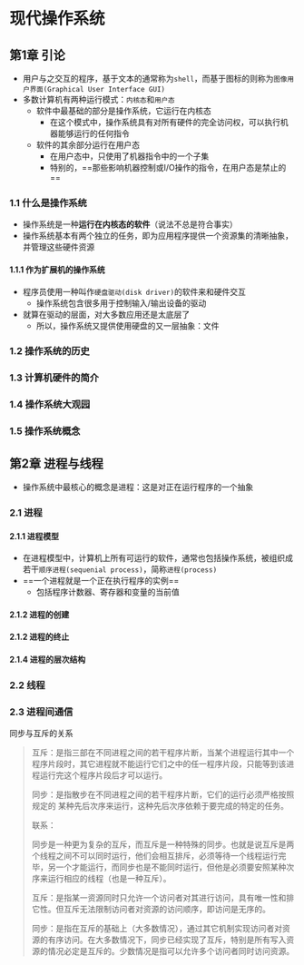 # 现代操作系统

## 第1章 引论

+ 用户与之交互的程序，基于文本的通常称为`shell`，而基于图标的则称为`图像用户界面(Graphical User Interface GUI)`
+ 多数计算机有两种运行模式：`内核态`和`用户态`
  - 软件中最基础的部分是操作系统，它运行在内核态
    - 在这个模式中，操作系统具有对所有硬件的完全访问权，可以执行机器能够运行的任何指令
  - 软件的其余部分运行在用户态
    - 在用户态中，只使用了机器指令中的一个子集
    - 特别的，==那些影响机器控制或I/O操作的指令，在用户态是禁止的==

### 1.1 什么是操作系统

+ 操作系统是一种**运行在内核态的软件**（说法不总是符合事实）
+ 操作系统基本有两个独立的任务，即为应用程序提供一个资源集的清晰抽象，并管理这些硬件资源

#### 1.1.1 作为扩展机的操作系统

+ 程序员使用一种叫作`硬盘驱动(disk driver)`的软件来和硬件交互
  - 操作系统包含很多用于控制输入/输出设备的驱动
+ 就算在驱动的层面，对大多数应用还是太底层了
  - 所以，操作系统又提供使用硬盘的又一层抽象：文件

### 1.2 操作系统的历史

### 1.3 计算机硬件的简介

### 1.4 操作系统大观园

### 1.5 操作系统概念

## 第2章 进程与线程

+ 操作系统中最核心的概念是进程：这是对正在运行程序的一个抽象

### 2.1 进程

#### 2.1.1 进程模型

+ 在进程模型中，计算机上所有可运行的软件，通常也包括操作系统，被组织成若干`顺序进程(sequenial process)`，简称`进程(process)`
+ ==一个进程就是一个正在执行程序的实例==
  - 包括程序计数器、寄存器和变量的当前值

#### 2.1.2 进程的创建

#### 2.1.2 进程的终止

#### 2.1.4 进程的层次结构

### 2.2 线程

### 2.3 进程间通信

同步与互斥的关系

> 互斥：是指三部在不同进程之间的若干程序片断，当某个进程运行其中一个程序片段时，其它进程就不能运行它们之中的任一程序片段，只能等到该进程运行完这个程序片段后才可以运行。
>
> 同步：是指散步在不同进程之间的若干程序片断，它们的运行必须严格按照规定的 某种先后次序来运行，这种先后次序依赖于要完成的特定的任务。　　
>
> 联系：
>
> 同步是一种更为复杂的互斥，而互斥是一种特殊的同步。也就是说互斥是两个线程之间不可以同时运行，他们会相互排斥，必须等待一个线程运行完毕，另一个才能运行，而同步也是不能同时运行，但他是必须要安照某种次序来运行相应的线程（也是一种互斥）。
>
> 互斥：是指某一资源同时只允许一个访问者对其进行访问，具有唯一性和排它性。但互斥无法限制访问者对资源的访问顺序，即访问是无序的。　　
>
> 同步：是指在互斥的基础上（大多数情况），通过其它机制实现访问者对资源的有序访问。在大多数情况下，同步已经实现了互斥，特别是所有写入资源的情况必定是互斥的。少数情况是指可以允许多个访问者同时访问资源。